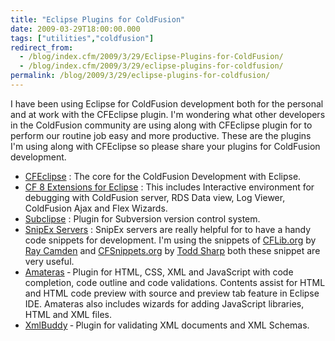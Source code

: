 ```yaml
---
title: "Eclipse Plugins for ColdFusion"
date: 2009-03-29T18:00:00.000
tags: ["utilities","coldfusion"]
redirect_from: 
  - /blog/index.cfm/2009/3/29/Eclipse-Plugins-for-ColdFusion/
  - /blog/index.cfm/2009/3/29/eclipse-plugins-for-coldfusion/
permalink: /blog/2009/3/29/eclipse-plugins-for-coldfusion/
---
```

I have been using Eclipse for ColdFusion development both for the personal and at work with the CFEclipse plugin. I'm wondering what other developers in the ColdFusion community are using along with CFEclipse plugin for to perform our routine job easy and more productive. These are the plugins I'm using along with CFEclipse so please share your plugins for ColdFusion development.  

- [CFEclipse](http://www.cfeclipse.org/ "CFEclipse Plugin") : The core for the ColdFusion Development with Eclipse.  
- [CF 8 Extensions for Eclipse](http://download.macromedia.com/pub/coldfusion/8/eclipseextensions/cf8_extensions_for_eclipse.zip "Coldfusion 8 Extensions for Eclipse")  : This includes Interactive environment for debugging with ColdFusion server, RDS Data view, Log Viewer, ColdFusion Ajax and Flex Wizards.  
- [Subclipse](http://subclipse.tigris.org/ "Subclipse") : Plugin for Subversion version control system.  
- [SnipEx Servers](http://snipex.riaforge.org/ "Subclipse") : SnipEx servers are really helpful for to have a handy code snippets for development. I'm using the snippets of  [CFLib.org](http://www.cflib.org/model/snippets/snipEx/snipEx.cfc "CFLib.org")  by  [Ray Camden](http://www.coldfusionjedi.com/ "http://www.coldfusionjedi.com")  and  [CFSnippets.org](http://www.cfsnippets.org/model/snippets/snipEx/snipEx.cfc "CFsnippet.org")  by  [Todd Sharp](http://www.cfsilence.com/blog/client/index.cfm "http://www.cfsilence.com/blog/client/index.cfm")  both these snippet are very useful.  
- [Amateras](http://amateras.sourceforge.jp/cgi-bin/fswiki_en/wiki.cgi?page=EclipseHTMLEditor "Amateras Eclipse HTMLEditor")  ‐ Plugin for HTML, CSS, XML and JavaScript with code completion, code outline and code validations. Contents assist for HTML and HTML code preview with source and preview tab feature in Eclipse IDE. Amateras also includes wizards for adding JavaScript libraries, HTML and XML files.  
- [XmlBuddy](http://www.xmlbuddy.com/ "XmlBuddy")  ‐ Plugin for validating XML documents and XML Schemas.  